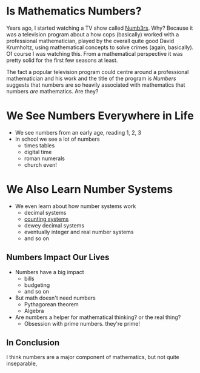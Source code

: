 # Is Mathematics Numbers?

Years ago, I started watching a TV show called [Numb3rs](https://www.imdb.com/title/tt0433309/). Why? Because it was a television program about a how cops (basically) worked with a professional mathematician, played by the overall quite good David Krumholtz, using mathematical concepts to solve crimes (again, basically). Of course I was watching this. From a mathematical perspective it was pretty solid for the first few seasons at least.

The fact a popular television program could centre around a professional mathematician and his work and the title of the program is _Numbers_ suggests that numbers are so heavily associated with mathematics that numbers _are_  mathematics. Are they?

# We See Numbers Everywhere in Life

- We see numbers from an early age, reading 1, 2, 3
- In school we see a lot of numbers
  - times tables
  - digital time
  - roman numerals
  - church even!

# We Also Learn Number Systems
- We even learn about how number systems work
  - decimal systems
  - [counting systems](./is_math_counting.md)
  - dewey decimal systems
  - eventually integer and real number systems
  - and so on

## Numbers Impact Our Lives
- Numbers have a big impact
  - bills
  - budgeting
  - and so on
- But math doesn't need numbers
  - Pythagorean theorem
  - Algebra
- Are numbers a helper for mathematical thinking? or the real thing?
  - Obsession with prime numbers. they're prime!

## In Conclusion
I think numbers are a major component of mathematics, but not quite inseparable,
  